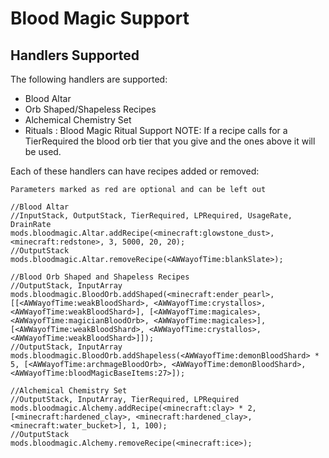 # Blood Magic Support
## Handlers Supported
The following handlers are supported:

- Blood Altar
- Orb Shaped/Shapeless Recipes
- Alchemical Chemistry Set
- Rituals : Blood Magic Ritual Support
NOTE: If a recipe calls for a TierRequired the blood orb tier that you give and the ones above it will be used.

Each of these handlers can have recipes added or removed:
```
Parameters marked as red are optional and can be left out

//Blood Altar
//InputStack, OutputStack, TierRequired, LPRequired, UsageRate, DrainRate
mods.bloodmagic.Altar.addRecipe(<minecraft:glowstone_dust>, <minecraft:redstone>, 3, 5000, 20, 20);
//OutputStack
mods.bloodmagic.Altar.removeRecipe(<AWWayofTime:blankSlate>);

//Blood Orb Shaped and Shapeless Recipes
//OutputStack, InputArray
mods.bloodmagic.BloodOrb.addShaped(<minecraft:ender_pearl>, [[<AWWayofTime:weakBloodShard>, <AWWayofTime:crystallos>,<AWWayofTime:weakBloodShard>], [<AWWayofTime:magicales>, <AWWayofTime:magicianBloodOrb>, <AWWayofTime:magicales>], [<AWWayofTime:weakBloodShard>, <AWWayofTime:crystallos>, <AWWayofTime:weakBloodShard>]]);
//OutputStack, InputArray
mods.bloodmagic.BloodOrb.addShapeless(<AWWayofTime:demonBloodShard> * 5, [<AWWayofTime:archmageBloodOrb>, <AWWayofTime:demonBloodShard>, <AWWayofTime:bloodMagicBaseItems:27>]);

//Alchemical Chemistry Set
//OutputStack, InputArray, TierRequired, LPRequired
mods.bloodmagic.Alchemy.addRecipe(<minecraft:clay> * 2, [<minecraft:hardened_clay>, <minecraft:hardened_clay>, <minecraft:water_bucket>], 1, 100);
//OutputStack
mods.bloodmagic.Alchemy.removeRecipe(<minecraft:ice>);
```
